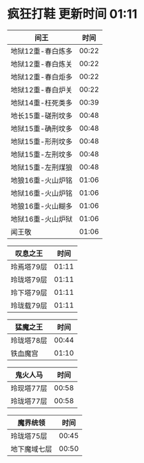 # 疯狂打鞋 更新时间 01:11

| 间王   | 时间    |
|--------|-------|
| 地狱12重-春白炼多 | 00:22 |
| 地狱12重-春白炼关 | 00:22 |
| 地狱12重-春白炬多 | 00:22 |
| 地狱12重-春白炉关 | 00:22 |
| 地狱14重-枉死类多 | 00:39 |
| 地长15重-磋刑坟多 | 00:48 |
| 地狱15重-确刑坟多 | 00:48 |
| 地狱15重-形刑坟多 | 00:48 |
| 地狱15重-左刑坟多 | 00:48 |
| 地狱15重-左刑煤狼 | 00:48 |
| 地狼16重-火山炉铭 | 01:06 |
| 地狱16重-火山炉铭 | 01:06 |
| 地狼16重-火山糊多 | 01:06 |
| 地狱16重-火山炉狱 | 01:06 |
| 闻王敬 | 01:06 |

| 叹息之王   | 时间    |
|--------|-------|
| 玲焉塔79层 | 01:11 |
| 玲珑塔79层 | 01:11 |
| 玲下塔79层 | 01:11 |
| 玲珑载79层 | 01:11 |

| 猛魔之王   | 时间    |
|--------|-------|
| 玲珑塔78层 | 00:44 |
| 铁血魔宫 | 01:10 |

| 鬼火人马   | 时间    |
|--------|-------|
| 玲现塔77层 | 00:58 |
| 玲珑塔77层 | 00:58 |

| 魔界统领   | 时间    |
|--------|-------|
| 玲珑塔75层 | 00:45 |
| 地下魔域七层 | 00:50 |